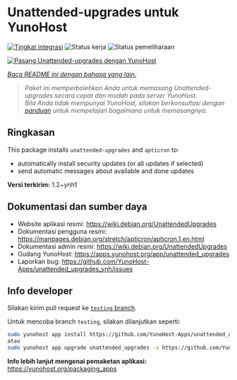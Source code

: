 <!--
N.B.: README ini dibuat secara otomatis oleh <https://github.com/YunoHost/apps/tree/master/tools/readme_generator>
Ini TIDAK boleh diedit dengan tangan.
-->

# Unattended-upgrades untuk YunoHost

[![Tingkat integrasi](https://dash.yunohost.org/integration/unattended_upgrades.svg)](https://ci-apps.yunohost.org/ci/apps/unattended_upgrades/) ![Status kerja](https://ci-apps.yunohost.org/ci/badges/unattended_upgrades.status.svg) ![Status pemeliharaan](https://ci-apps.yunohost.org/ci/badges/unattended_upgrades.maintain.svg)

[![Pasang Unattended-upgrades dengan YunoHost](https://install-app.yunohost.org/install-with-yunohost.svg)](https://install-app.yunohost.org/?app=unattended_upgrades)

*[Baca README ini dengan bahasa yang lain.](./ALL_README.md)*

> *Paket ini memperbolehkan Anda untuk memasang Unattended-upgrades secara cepat dan mudah pada server YunoHost.*  
> *Bila Anda tidak mempunyai YunoHost, silakan berkonsultasi dengan [panduan](https://yunohost.org/install) untuk mempelajari bagaimana untuk memasangnya.*

## Ringkasan

This package installs `unattended-upgrades` and `apticron` to:

* automatically install security updates (or all updates if selected)
* send automatic messages about available and done updates


**Versi terkirim:** 1.2~ynh1
## Dokumentasi dan sumber daya

- Website aplikasi resmi: <https://wiki.debian.org/UnattendedUpgrades>
- Dokumentasi pengguna resmi: <https://manpages.debian.org/stretch/apticron/apticron.1.en.html>
- Dokumentasi admin resmi: <https://wiki.debian.org/UnattendedUpgrades>
- Gudang YunoHost: <https://apps.yunohost.org/app/unattended_upgrades>
- Laporkan bug: <https://github.com/YunoHost-Apps/unattended_upgrades_ynh/issues>

## Info developer

Silakan kirim pull request ke [`testing` branch](https://github.com/YunoHost-Apps/unattended_upgrades_ynh/tree/testing).

Untuk mencoba branch `testing`, silakan dilanjutkan seperti:

```bash
sudo yunohost app install https://github.com/YunoHost-Apps/unattended_upgrades_ynh/tree/testing --debug
atau
sudo yunohost app upgrade unattended_upgrades -u https://github.com/YunoHost-Apps/unattended_upgrades_ynh/tree/testing --debug
```

**Info lebih lanjut mengenai pemaketan aplikasi:** <https://yunohost.org/packaging_apps>
